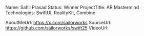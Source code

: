 Name: Sahil Prasad
Status: Winner
ProjectTitle: AR Mastermind
Technologies: SwiftUI, RealityKit, Combine

AboutMeUrl: https://x.com/sailorworks
SourceUrl: https://github.com/sailorworks/swift25
VideoUrl:

<!---
EXAMPLE
Name<required>: John Appleseed
Status<required>: Submitted <or> Winner <or> Distinguished <or> Rejected
ProjectTitle: The Accessibility Rose
Technologies<only the first 4 are visible>: SwiftUI, RealityKit, CoreGraphic

AboutMeUrl: https://linkedin.com/in/johnappleseed <
SourceUrl: https://github.com/johnappleseed/wwdc2025
VideoUrl: https://youtu.be/ABCDE123456

Please note that only Name and Status are mandatory fields. The other fields are optional.
-->
